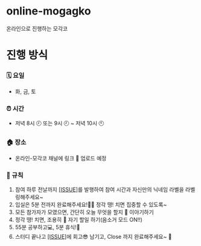 # online-mogagko
온라인으로 진행하는 모각코 


# 진행 방식
### 🗓 요일 
- 화, 금, 토

### ⏰ 시간 
- 저녁 8시 🕗 또는 9시 🕘 ~ 저녁 10시 🕙

### 🏠 장소 
- 온라인-모각코 채널에 링크 🔗 업로드 예정

### 🤙 규칙 
1. 참여 하루 전날까지 [[ISSUE]](https://github.com/daadaadaah/online-mogagko/issues/1)를 발행하여 참여 시간과 자신만의 닉네임 라벨을 라벨링해주세요~
2. 입실은 5분 전까지 완료해주세요!🙇‍♀️ 정각 땡! 치면 집중할 수 있도록~
3. 모든 참가자가 모였으면, 간단히 오늘 무엇을 할지 🤔 이야기하기 
4. 정각 땡! 치면, 조용히 🤫 자기 할일 하기(음소거 모드 ON!!)
5. 55분 공부하고💻, 5분 휴식!💪
6. 스터디 끝나고 [[ISSUE]](https://github.com/daadaadaah/online-mogagko/issues/1)에 회고😎 남기고, Close 까지 완료해주세요~ 👊  
